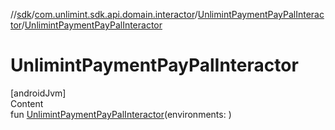 //[sdk](../../../index.md)/[com.unlimint.sdk.api.domain.interactor](../index.md)/[UnlimintPaymentPayPalInteractor](index.md)/[UnlimintPaymentPayPalInteractor](-unlimint-payment-pay-pal-interactor.md)



# UnlimintPaymentPayPalInteractor  
[androidJvm]  
Content  
fun [UnlimintPaymentPayPalInteractor](-unlimint-payment-pay-pal-interactor.md)(environments: )  



